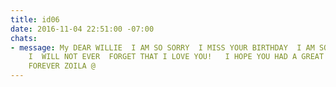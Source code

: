 ```yaml
---
title: id06
date: 2016-11-04 22:51:00 -07:00
chats:
- message: My DEAR WILLIE  I AM SO SORRY  I MISS YOUR BIRTHDAY  I AM SO   SAD BUT
    I  WILL NOT EVER  FORGET THAT I LOVE YOU!   I HOPE YOU HAD A GREAT DAY LOVE YOU
    FOREVER ZOILA @
---
```


